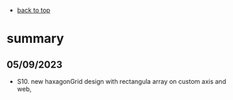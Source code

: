 

- [back to top](./README.md)

# summary

## 05/09/2023
- S10. new haxagonGrid design with rectangula array on custom axis and web, 

